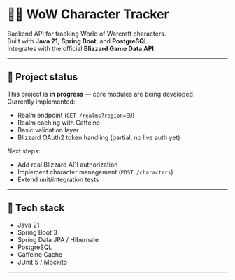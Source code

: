 # 🧙‍♂️ WoW Character Tracker

Backend API for tracking World of Warcraft characters.  
Built with **Java 21**, **Spring Boot**, and **PostgreSQL**.  
Integrates with the official **Blizzard Game Data API**.

---

## 🚧 Project status
This project is **in progress** — core modules are being developed.  
Currently implemented:
- Realm endpoint (`GET /realms?region=EU`)
- Realm caching with Caffeine
- Basic validation layer
- Blizzard OAuth2 token handling (partial, no live auth yet)

Next steps:
- Add real Blizzard API authorization
- Implement character management (`POST /characters`)
- Extend unit/integration tests

---

## 🧰 Tech stack
- Java 21  
- Spring Boot 3  
- Spring Data JPA / Hibernate  
- PostgreSQL  
- Caffeine Cache  
- JUnit 5 / Mockito  

---
